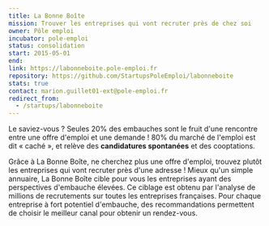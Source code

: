```yaml
---
title: La Bonne Boîte
mission: Trouver les entreprises qui vont recruter près de chez soi
owner: Pôle emploi
incubator: pole-emploi
status: consolidation
start: 2015-05-01
end:
link: https://labonneboite.pole-emploi.fr
repository: https://github.com/StartupsPoleEmploi/labonneboite
stats: true
contact: marion.guillet01-ext@pole-emploi.fr
redirect_from:
  - /startups/labonneboite
---
```


Le saviez-vous ? Seules 20% des embauches sont le fruit d'une rencontre entre une offre d'emploi et une demande ! 80% du marché de l'emploi est dit « caché », et relève des **candidatures spontanées** et des cooptations.

Grâce à La Bonne Boîte, ne cherchez plus une offre d'emploi, trouvez plutôt les entreprises qui vont recruter près d'une adresse ! Mieux qu'un simple annuaire, La Bonne Boîte cible pour vous les entreprises ayant des perspectives d'embauche élevées. Ce ciblage est obtenu par l'analyse de millions de recrutements sur toutes les entreprises françaises. Pour chaque entreprise à fort potentiel d'embauche, des recommandations permettent de choisir le meilleur canal pour obtenir un rendez-vous.
